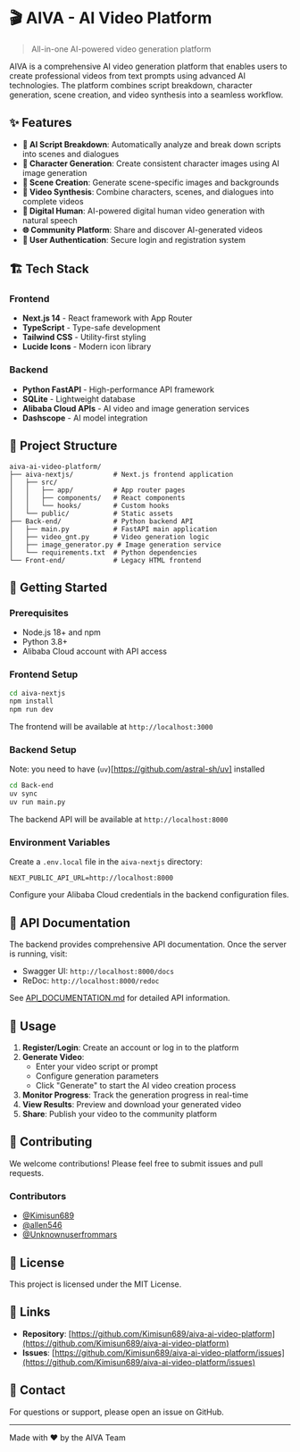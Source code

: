 # 🎬 AIVA - AI Video Platform

> All-in-one AI-powered video generation platform

AIVA is a comprehensive AI video generation platform that enables users to create professional videos from text prompts using advanced AI technologies. The platform combines script breakdown, character generation, scene creation, and video synthesis into a seamless workflow.

## ✨ Features

- **🤖 AI Script Breakdown**: Automatically analyze and break down scripts into scenes and dialogues
- **👤 Character Generation**: Create consistent character images using AI image generation
- **🎨 Scene Creation**: Generate scene-specific images and backgrounds
- **🎥 Video Synthesis**: Combine characters, scenes, and dialogues into complete videos
- **💬 Digital Human**: AI-powered digital human video generation with natural speech
- **🌐 Community Platform**: Share and discover AI-generated videos
- **🔐 User Authentication**: Secure login and registration system

## 🏗️ Tech Stack

### Frontend
- **Next.js 14** - React framework with App Router
- **TypeScript** - Type-safe development
- **Tailwind CSS** - Utility-first styling
- **Lucide Icons** - Modern icon library

### Backend
- **Python FastAPI** - High-performance API framework
- **SQLite** - Lightweight database
- **Alibaba Cloud APIs** - AI video and image generation services
- **Dashscope** - AI model integration

## 📁 Project Structure

```
aiva-ai-video-platform/
├── aiva-nextjs/          # Next.js frontend application
│   ├── src/
│   │   ├── app/          # App router pages
│   │   ├── components/   # React components
│   │   └── hooks/        # Custom hooks
│   └── public/           # Static assets
├── Back-end/             # Python backend API
│   ├── main.py           # FastAPI main application
│   ├── video_gnt.py      # Video generation logic
│   ├── image_generator.py # Image generation service
│   └── requirements.txt  # Python dependencies
└── Front-end/            # Legacy HTML frontend
```

## 🚀 Getting Started

### Prerequisites

- Node.js 18+ and npm
- Python 3.8+
- Alibaba Cloud account with API access

### Frontend Setup

```bash
cd aiva-nextjs
npm install
npm run dev
```

The frontend will be available at `http://localhost:3000`

### Backend Setup

Note: you need to have (`uv`)[https://github.com/astral-sh/uv] installed

```bash
cd Back-end
uv sync
uv run main.py
```

The backend API will be available at `http://localhost:8000`

### Environment Variables

Create a `.env.local` file in the `aiva-nextjs` directory:

```env
NEXT_PUBLIC_API_URL=http://localhost:8000
```

Configure your Alibaba Cloud credentials in the backend configuration files.

## 📖 API Documentation

The backend provides comprehensive API documentation. Once the server is running, visit:
- Swagger UI: `http://localhost:8000/docs`
- ReDoc: `http://localhost:8000/redoc`

See [API_DOCUMENTATION.md](Back-end/API_DOCUMENTATION.md) for detailed API information.

## 🎯 Usage

1. **Register/Login**: Create an account or log in to the platform
2. **Generate Video**: 
   - Enter your video script or prompt
   - Configure generation parameters
   - Click "Generate" to start the AI video creation process
3. **Monitor Progress**: Track the generation progress in real-time
4. **View Results**: Preview and download your generated video
5. **Share**: Publish your video to the community platform

## 🤝 Contributing

We welcome contributions! Please feel free to submit issues and pull requests.

### Contributors

- [@Kimisun689](https://github.com/Kimisun689)
- [@allen546](https://github.com/allen546)
- [@Unknownuserfrommars](https://github.com/Unknownuserfrommars)

## 📝 License

This project is licensed under the MIT License.

## 🔗 Links

- **Repository**: [https://github.com/Kimisun689/aiva-ai-video-platform](https://github.com/Kimisun689/aiva-ai-video-platform)
- **Issues**: [https://github.com/Kimisun689/aiva-ai-video-platform/issues](https://github.com/Kimisun689/aiva-ai-video-platform/issues)

## 📧 Contact

For questions or support, please open an issue on GitHub.

---

Made with ❤️ by the AIVA Team
